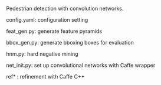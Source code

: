 Pedestrian detection with convolution networks.

config.yaml: configuration setting

feat_gen.py: generate feature pyramids

bbox_gen.py: generate bboxing boxes for evaluation

hnm.py:      hard negative mining

net_init.py: set up convolutional networks with Caffe wrapper

ref*	   : refinement with Caffe C++ 